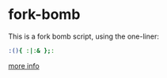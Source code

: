 fork-bomb
=========

This is a fork bomb script, using the one-liner:

```bash
:(){ :|:& };:
```

[more info](http://en.wikipedia.org/wiki/Fork_bomb)
